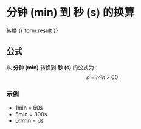 # 分钟 (min) 到 秒 (s) 的换算

<script setup>
import { onMounted, reactive, inject, ref } from 'vue'
import { NButton, NForm, NFormItem, NInput, NInputNumber, NSelect, NCard, useMessage } from 'naive-ui'
import { defineClientComponent } from 'vitepress'

const convert = inject('convert')

const form = reactive({
  number: null,
  result: '',
})

const convertHandler = () => {
  if (form.number !== null && !isNaN(form.number)) {
    const convertedValue = parseFloat(form.number) * 60
    form.result = `${form.number}min = ${convertedValue.toFixed(2)}s`
  } else {
    form.result = '请输入有效的数值。'
  }
}
</script>

<n-form size="large" :model="form">
  <n-form-item label="分钟 (min)">
    <n-input-number v-model:value="form.number" placeholder="输入分钟" style="width: 100%" />
  </n-form-item>
  <n-form-item>
    <n-button type="primary" @click="convertHandler" block>转换</n-button>
  </n-form-item>
</n-form>

<n-card title="换算结果">
  {{ form.result }}
</n-card>

## 公式

从 **分钟 (min)** 转换到 **秒 (s)** 的公式为：
$$ s = min \times 60 $$

### 示例
- 1min = 60s
- 5min = 300s
- 0.1min = 6s
